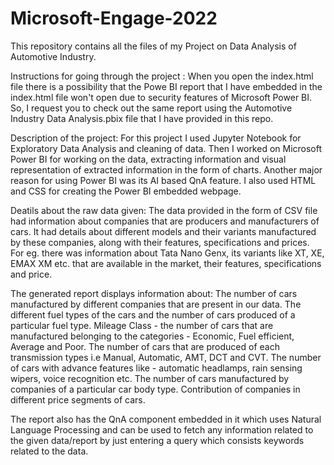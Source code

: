 # Microsoft-Engage-2022
This repository contains all the files of my Project on Data Analysis of Automotive Industry. 

Instructions for going through the project : 
When you open the index.html file there is a possibility that the Powe BI report that I have embedded in the index.html file won't open due to security features of Microsoft Power BI. So, I request you to check out the same report using the Automotive Industry Data Analysis.pbix file that I have provided in this repo.

Description of the project:
For this project I used Jupyter Notebook for Exploratory Data Analysis and cleaning of data. Then I worked on Microsoft Power BI for working on the data, extracting information and visual representation of extracted information in the form of charts. Another major reason for using Power BI was its AI based QnA feature.
I also used HTML and CSS for creating the Power BI embedded webpage.

Deatils about the raw data given:
The data provided in the form of CSV file had information about companies that are producers and manufacturers of cars. It had details about different models and their variants manufactured by these companies, along with their features, specifications and prices. For eg. there was information about Tata Nano Genx, its variants like XT, XE, EMAX XM etc. that are available in the market, their features, specifications and price.

The generated report displays information about:
The number of cars manufactured by different companies that are present in our data.
The different fuel types of the cars and the number of cars produced of a particular fuel type.
Mileage Class - the number of cars that are manufactured belonging to the categories - Economic, Fuel efficient, Average and Poor.
The number of cars that are produced of each transmission types i.e Manual, Automatic, AMT, DCT and CVT.
The number of cars with advance features like - automatic headlamps, rain sensing wipers, voice recognition etc.
The number of cars manufactured by companies of a particular car body type.
Contribution of companies in different price segments of cars.

The report also has the QnA component embedded in it which uses Natural Language Processing and can be used to fetch any information related to the given data/report by just entering a query which consists keywords related to the data.
